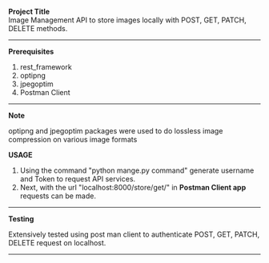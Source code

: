 **Project Title**<br/>
Image Management API to store images locally with POST, GET, PATCH, DELETE methods.

***

**Prerequisites**
 1. rest_framework
 2. optipng
 3. jpegoptim
 4. Postman Client

***
**Note** <br/>

optipng and jpegoptim packages were used to do lossless image compression on various image formats

**USAGE**

1. Using the command "python mange.py command" generate username and Token to request API services.
2. Next, with the url "localhost:8000/store/get/" in **Postman Client app** requests can be made.


***

**Testing**<br/>

Extensively tested using post man client to authenticate POST, GET, PATCH, DELETE request on localhost.

***
